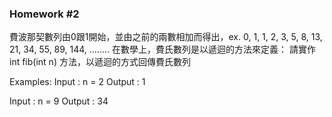 ### Homework #2
費波那契數列由0跟1開始，並由之前的兩數相加而得出，ex. 0, 1, 1, 2, 3, 5, 8, 13, 21, 34, 55, 89,
144, ……..
在數學上，費氏數列是以遞迴的方法來定義：
請實作 int fib(int n) 方法，以遞迴的方式回傳費氏數列

Examples:
Input  : n = 2
Output : 1

Input  : n = 9
Output : 34
